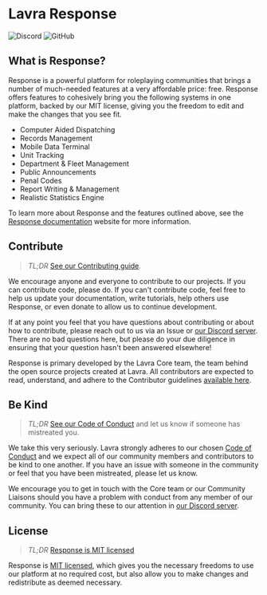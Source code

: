 # Lavra Response

![Discord](https://img.shields.io/discord/270672972694552576?label=discord)
![GitHub](https://img.shields.io/github/license/lavrahq/response)

## What is Response?

Response is a powerful platform for roleplaying communities that brings a number of much-needed features at a very
affordable price: free. Response offers features to cohesively bring you the following systems in one platform, backed
by our MIT license, giving you the freedom to edit and make the changes that you see fit.

- Computer Aided Dispatching
- Records Management
- Mobile Data Terminal
- Unit Tracking
- Department & Fleet Management
- Public Announcements
- Penal Codes
- Report Writing & Management
- Realistic Statistics Engine

To learn more about Response and the features outlined above, see the [Response documentation](https://response.lavra.io)
website for more information. 

## Contribute

> _TL;DR_ [See our Contributing guide](CONTRIBUTING.md).

We encourage anyone and everyone to contribute to our projects. If you can contribute code, please do. If you can't
contribute code, feel free to help us update your documentation, write tutorials, help others use Response, or even
donate to allow us to continue development.

If at any point you feel that you have questions about contributing or about how to contribute, please reach out to
us via an Issue or [our Discord server](https://discord.gg/w9mGSD). There are no bad questions here, but please do
your due diligence in ensuring that your question hasn't been answered elsewhere!

Response is primary developed by the Lavra Core team, the team behind the open source projects created at Lavra.
All contributors are expected to read, understand, and adhere to the Contributor guidelines
[available here](CONTRIBUTING.md).

## Be Kind

> _TL;DR_ [See our Code of Conduct](CODE_OF_CONDUCT.md) and let us know if someone has mistreated you.

We take this very seriously. Lavra strongly adheres to our chosen [Code of Conduct](CODE_OF_CONDUCT.md) and we expect
all of our community members and contributors to be kind to one another. If you have an issue with someone in the
community or feel that you have been mistreated, please let us know.

We encourage you to get in touch with the Core team or our Community Liaisons should you have a problem with conduct
from any member of our community. You can bring these to our attention in [our Discord server](https://discord.gg/w9mGSD).

## License

> _TL;DR_ [Response is MIT licensed](LICENSE)

Response is [MIT licensed](LICENSE), which gives you the necessary freedoms to use our platform at no required
cost, but also allow you to make changes and redistribute as deemed necessary.
